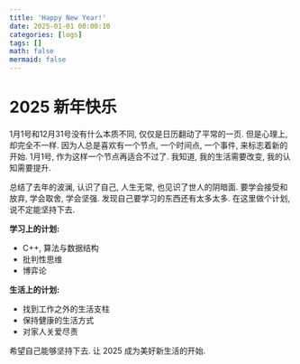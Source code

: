 ```yaml
---
title: 'Happy New Year!'
date: 2025-01-01 00:00:10
categories: [logs]
tags: []
math: false
mermaid: false
---
```

# 2025 新年快乐

1月1号和12月31号没有什么本质不同, 仅仅是日历翻动了平常的一页.
但是心理上, 却完全不一样.
因为人总是喜欢有一个节点, 一个时间点, 一个事件, 来标志着新的开始.
1月1号, 作为这样一个节点再适合不过了.
我知道, 我的生活需要改变, 我的认知需要提升.

总结了去年的波澜, 认识了自己, 人生无常, 也见识了世人的阴暗面.
要学会接受和放弃, 学会取舍, 学会坚强.
发现自己要学习的东西还有太多太多. 
在这里做个计划, 说不定能坚持下去.

**学习上的计划:**
- C++, 算法与数据结构
- 批判性思维
- 博弈论

**生活上的计划:**
- 找到工作之外的生活支柱
- 保持健康的生活方式
- 对家人关爱尽责

希望自己能够坚持下去. 让 2025 成为美好新生活的开始.

